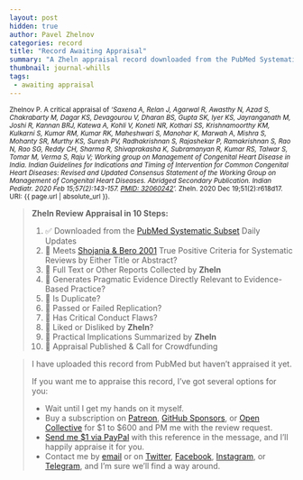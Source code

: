 ```yaml
---
layout: post
hidden: true
author: Pavel Zhelnov
categories: record
title: "Record Awaiting Appraisal"
summary: "A Zheln appraisal record downloaded from the PubMed Systematic Subset daily updates."
thumbnail: journal-whills
tags:
 - awaiting appraisal
---
```


<small id="citation">Zhelnov P. A critical appraisal of _‘Saxena A, Relan J, Agarwal R, Awasthy N, Azad S, Chakrabarty M, Dagar KS, Devagourou V, Dharan BS, Gupta SK, Iyer KS, Jayranganath M, Joshi R, Kannan BRJ, Katewa A, Kohli V, Koneti NR, Kothari SS, Krishnamoorthy KM, Kulkarni S, Kumar RM, Kumar RK, Maheshwari S, Manohar K, Marwah A, Mishra S, Mohanty SR, Murthy KS, Suresh PV, Radhakrishnan S, Rajashekar P, Ramakrishnan S, Rao N, Rao SG, Reddy CH, Sharma R, Shivaprakasha K, Subramanyan R, Kumar RS, Talwar S, Tomar M, Verma S, Raju V; Working group on Management of Congenital Heart Disease in India. Indian Guidelines for Indications and Timing of Intervention for Common Congenital Heart Diseases: Revised and Updated Consensus Statement of the Working Group on Management of Congenital Heart Diseases. Abridged Secondary Publication. Indian Pediatr. 2020 Feb 15;57(2):143-157. [PMID: 32060242](https://pubmed.gov/32060242)’._ Zheln. 2020 Dec 19;51(2):r618d17. URI: {{ page.url | absolute_url }}.</small>

> **Zheln Review Appraisal in 10 Steps:**
>
> 1. ✅ Downloaded from the [PubMed Systematic Subset](https://github.com/p1m-ortho/qs-global-ortho-search-queries/blob/global-sr-query/README.md) Daily Updates
> 2. 🔄 Meets [Shojania & Bero 2001](https://www.researchgate.net/publication/11820967_Taking_Advantage_of_the_Explosion_of_Systematic_Reviews_An_Efficient_MEDLINE_Search_Strategy) True Positive Criteria for Systematic Reviews by Either Title or Abstract?
> 3. 🔄 Full Text or Other Reports Collected by **Zheln**
> 4. 🔄 Generates Pragmatic Evidence Directly Relevant to Evidence-Based Practice?
> 5. 🔄 Is Duplicate?
> 6. 🔄 Passed or Failed Replication?
> 7. 🔄 Has Critical Conduct Flaws?
> 8. 🔄 Liked or Disliked by **Zheln**?
> 9. 🔄 Practical Implications Summarized by **Zheln**
> 10. 🔄 Appraisal Published & Call for Crowdfunding

> I have uploaded this record from PubMed but haven’t appraised it yet.
>
> If you want me to appraise this record, I’ve got several options for you:
> * Wait until I get my hands on it myself.
> * Buy a subscription on [Patreon](https://patreon.com/zheln), [GitHub Sponsors](https://github.com/sponsors/drzhelnov), or [Open Collective](https://opencollective.com/zheln) for $1 to $600 and PM me with the review request.
> * [Send me $1 via PayPal](https://paypal.me/pjelnov) with this reference in the message, and I’ll happily appraise it for you.
> * Contact me by [email](mailto:pavel@zheln.com) or on [Twitter](https://twitter.com/drzhelnov), [Facebook](https://facebook.com/drzhelnov), [Instagram](https://instagram.com/igzheln), or [Telegram](https://t.me/drzhelnov), and I’m sure we’ll find a way around.
